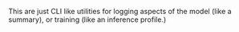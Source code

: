 This are just CLI like utilities for logging aspects of the model (like a summary),
or training (like an inference profile.)
